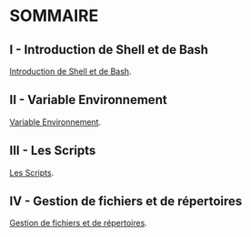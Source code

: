 # SOMMAIRE

## I - Introduction de Shell et de Bash

[Introduction de Shell et de Bash](https://github.com/yoshiTorisutan-web/MDS_BASH_GRP2/tree/main/Introdution).

## II - Variable Environnement

[Variable Environnement](https://github.com/yoshiTorisutan-web/MDS_BASH_GRP2/tree/main/Chapitre%202%20-%20Variable%20Environnement).

## III - Les Scripts

[Les Scripts](https://github.com/yoshiTorisutan-web/MDS_BASH_GRP2/tree/main/Chapitre%203%20-%20Les%20Scripts).

## IV - Gestion de fichiers et de répertoires

[Gestion de fichiers et de répertoires](https://github.com/yoshiTorisutan-web/MDS_BASH_GRP2/tree/main/Chapitre%204%20-%20Gestion%20de%20fichiers%20et%20de%20r%C3%A9pertoires).

